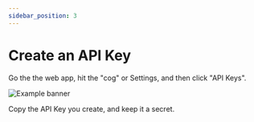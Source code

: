 ```yaml
---
sidebar_position: 3
---
```


# Create an API Key

Go the the web app, hit the "cog" or Settings, and then click "API Keys".

![Example banner](/img/screenshots/api_key/menu.png)

Copy the API Key you create, and keep it a secret.